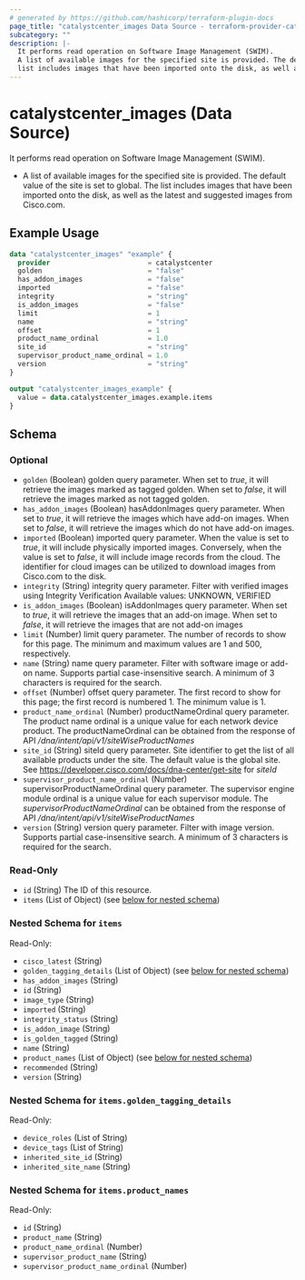 ```yaml
---
# generated by https://github.com/hashicorp/terraform-plugin-docs
page_title: "catalystcenter_images Data Source - terraform-provider-catalystcenter"
subcategory: ""
description: |-
  It performs read operation on Software Image Management (SWIM).
  A list of available images for the specified site is provided. The default value of the site is set to global. The
  list includes images that have been imported onto the disk, as well as the latest and suggested images from Cisco.com.
---
```


# catalystcenter_images (Data Source)

It performs read operation on Software Image Management (SWIM).

- A list of available images for the specified site is provided. The default value of the site is set to global. The
list includes images that have been imported onto the disk, as well as the latest and suggested images from Cisco.com.

## Example Usage

```terraform
data "catalystcenter_images" "example" {
  provider                        = catalystcenter
  golden                          = "false"
  has_addon_images                = "false"
  imported                        = "false"
  integrity                       = "string"
  is_addon_images                 = "false"
  limit                           = 1
  name                            = "string"
  offset                          = 1
  product_name_ordinal            = 1.0
  site_id                         = "string"
  supervisor_product_name_ordinal = 1.0
  version                         = "string"
}

output "catalystcenter_images_example" {
  value = data.catalystcenter_images.example.items
}
```

<!-- schema generated by tfplugindocs -->
## Schema

### Optional

- `golden` (Boolean) golden query parameter. When set to *true*, it will retrieve the images marked as tagged golden. When set to *false*, it will retrieve the images marked as not tagged golden.
- `has_addon_images` (Boolean) hasAddonImages query parameter. When set to *true*, it will retrieve the images which have add-on images. When set to *false*, it will retrieve the images which do not have add-on images.
- `imported` (Boolean) imported query parameter. When the value is set to *true*, it will include physically imported images. Conversely, when the value is set to *false*, it will include image records from the cloud. The identifier for cloud images can be utilized to download images from Cisco.com to the disk.
- `integrity` (String) integrity query parameter. Filter with verified images using Integrity Verification Available values: UNKNOWN, VERIFIED
- `is_addon_images` (Boolean) isAddonImages query parameter. When set to *true*, it will retrieve the images that an add-on image.  When set to *false*, it will retrieve the images that are not add-on images
- `limit` (Number) limit query parameter. The number of records to show for this page. The minimum and maximum values are 1 and 500, respectively.
- `name` (String) name query parameter. Filter with software image or add-on name. Supports partial case-insensitive search. A minimum of 3 characters is required for the search.
- `offset` (Number) offset query parameter. The first record to show for this page; the first record is numbered 1. The minimum value is 1.
- `product_name_ordinal` (Number) productNameOrdinal query parameter. The product name ordinal is a unique value for each network device product. The productNameOrdinal can be obtained from the response of API */dna/intent/api/v1/siteWiseProductNames*
- `site_id` (String) siteId query parameter. Site identifier to get the list of all available products under the site. The default value is the global site.  See https://developer.cisco.com/docs/dna-center/get-site for *siteId*
- `supervisor_product_name_ordinal` (Number) supervisorProductNameOrdinal query parameter. The supervisor engine module ordinal is a unique value for each supervisor module. The *supervisorProductNameOrdinal* can be obtained from the response of API */dna/intent/api/v1/siteWiseProductNames*
- `version` (String) version query parameter. Filter with image version. Supports partial case-insensitive search. A minimum of 3 characters is required for the search.

### Read-Only

- `id` (String) The ID of this resource.
- `items` (List of Object) (see [below for nested schema](#nestedatt--items))

<a id="nestedatt--items"></a>
### Nested Schema for `items`

Read-Only:

- `cisco_latest` (String)
- `golden_tagging_details` (List of Object) (see [below for nested schema](#nestedobjatt--items--golden_tagging_details))
- `has_addon_images` (String)
- `id` (String)
- `image_type` (String)
- `imported` (String)
- `integrity_status` (String)
- `is_addon_image` (String)
- `is_golden_tagged` (String)
- `name` (String)
- `product_names` (List of Object) (see [below for nested schema](#nestedobjatt--items--product_names))
- `recommended` (String)
- `version` (String)

<a id="nestedobjatt--items--golden_tagging_details"></a>
### Nested Schema for `items.golden_tagging_details`

Read-Only:

- `device_roles` (List of String)
- `device_tags` (List of String)
- `inherited_site_id` (String)
- `inherited_site_name` (String)


<a id="nestedobjatt--items--product_names"></a>
### Nested Schema for `items.product_names`

Read-Only:

- `id` (String)
- `product_name` (String)
- `product_name_ordinal` (Number)
- `supervisor_product_name` (String)
- `supervisor_product_name_ordinal` (Number)
